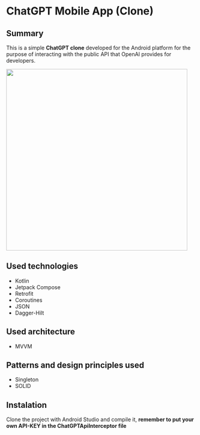 # ChatGPT Mobile App (Clone)

## Summary 
This is a simple **ChatGPT clone** developed for the Android platform for the purpose of interacting with the public API that OpenAI provides for developers.

<div style="display:flex;">
  <img src="https://user-images.githubusercontent.com/83137365/230752618-78667101-1a03-4d3e-a94f-842ad79787fb.gif" height="482" style="display:block;" >
</div>

## Used technologies
- Kotlin
- Jetpack Compose
- Retrofit
- Coroutines
- JSON
- Dagger-Hilt

## Used architecture
- MVVM

## Patterns and design principles used
- Singleton
- SOLID

## Instalation 
Clone the project with Android Studio and compile it, **remember to put your own API-KEY in the ChatGPTApiInterceptor file**

